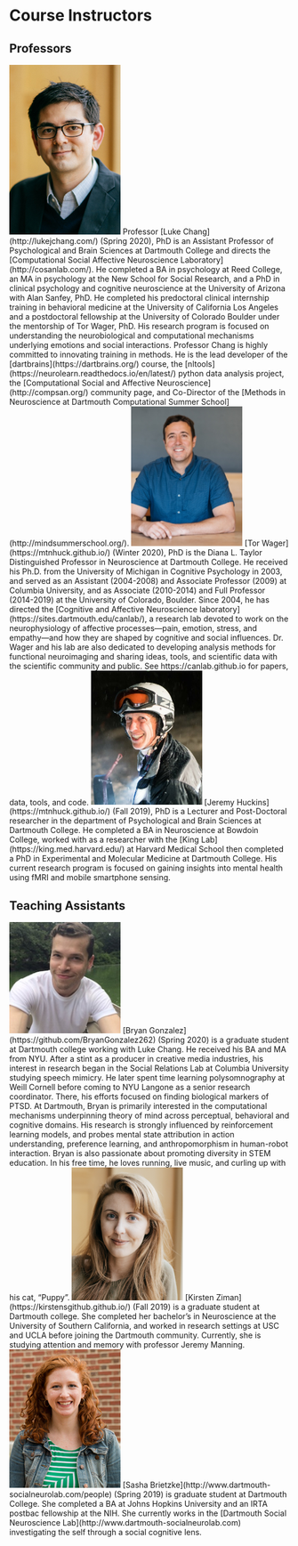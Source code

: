 # Course Instructors

## Professors
<img src="../../images/instructors/chang.jpg" width="200"/>
Professor [Luke Chang](http://lukejchang.com/) (Spring 2020), PhD is an Assistant Professor of Psychological and Brain Sciences at Dartmouth College and directs the [Computational Social Affective Neuroscience Laboratory](http://cosanlab.com/). He completed a BA in psychology at Reed College, an MA in psychology at the New School for Social Research, and a PhD in clinical psychology and cognitive neuroscience at the University of Arizona with Alan Sanfey, PhD. He completed his predoctoral clinical internship training in behavioral medicine at the University of California Los Angeles and a postdoctoral fellowship at the University of Colorado Boulder under the mentorship of Tor Wager, PhD. His research program is focused on understanding the neurobiological and computational mechanisms underlying emotions and social interactions. Professor Chang is highly committed to innovating training in methods. He is the lead developer of the [dartbrains](https://dartbrains.org/) course, the [nltools](https://neurolearn.readthedocs.io/en/latest/) python data analysis project, the [Computational Social and Affective Neuroscience](http://compsan.org/) community page, and Co-Director of the [Methods in Neuroscience at Dartmouth Computational Summer School](http://mindsummerschool.org/).

<img src="../../images/instructors/wager.jpg" width="200"/>
[Tor Wager](https://mtnhuck.github.io/) (Winter 2020), PhD is the Diana L. Taylor Distinguished Professor in Neuroscience at Dartmouth College. He received his Ph.D. from the University of Michigan in Cognitive Psychology in 2003, and served as an Assistant (2004-2008) and Associate Professor (2009) at Columbia University, and as Associate (2010-2014) and Full Professor (2014-2019) at the University of Colorado, Boulder. Since 2004, he has directed the [Cognitive and Affective Neuroscience laboratory](https://sites.dartmouth.edu/canlab/), a research lab devoted to work on the neurophysiology of affective processes—pain, emotion, stress, and empathy—and how they are shaped by cognitive and social influences. Dr. Wager and his lab are also dedicated to developing analysis methods for functional neuroimaging and sharing ideas, tools, and scientific data with the scientific community and public. See https://canlab.github.io for papers, data, tools, and code.

<img src="../../images/instructors/huckins.jpg" width="200"/>
[Jeremy Huckins](https://mtnhuck.github.io/) (Fall 2019), PhD is a Lecturer and Post-Doctoral researcher in the department of Psychological and Brain Sciences at Dartmouth College. He completed a BA in Neuroscience at Bowdoin College, worked with as a researcher with the [King Lab](https://king.med.harvard.edu/) at Harvard Medical School then completed a PhD in Experimental and Molecular Medicine at Dartmouth College. His current research program is focused on gaining insights into mental health using fMRI and mobile smartphone sensing.

## Teaching Assistants
<img src="../../images/instructors/gonzalez.jpg" width="200"/>
[Bryan Gonzalez](https://github.com/BryanGonzalez262) (Spring 2020) is a graduate student at Dartmouth college working with Luke Chang. He received his BA and MA from NYU. After a stint as a producer in creative media industries, his interest in research began in the Social Relations Lab at Columbia University studying speech mimicry. He later spent time learning polysomnography at Weill Cornell before coming to NYU Langone as a senior research coordinator. There, his efforts focused on finding biological markers of PTSD. At Dartmouth, Bryan is primarily interested in the computational mechanisms underpinning theory of mind across perceptual, behavioral and cognitive domains. His research is strongly influenced by reinforcement learning models, and probes mental state attribution in action understanding, preference learning, and anthropomorphism in human-robot interaction. Bryan is also passionate about promoting diversity in STEM education. In his free time, he loves running, live music, and curling up with his cat, “Puppy”.

<img src="../../images/instructors/ziman.png" width="200"/>
[Kirsten Ziman](https://kirstensgithub.github.io/) (Fall 2019) is a graduate student at Dartmouth college. She completed her bachelor’s in Neuroscience at the University of Southern California, and worked in research settings at USC and UCLA before joining the Dartmouth community. Currently, she is studying attention and memory with professor Jeremy Manning.

<img src="../../images/instructors/brietzke.jpg" width="200"/>
[Sasha Brietzke](http://www.dartmouth-socialneurolab.com/people) (Spring 2019) is graduate student at Dartmouth College. She completed a BA at Johns Hopkins University and an IRTA postbac fellowship at the NIH. She currently works in the [Dartmouth Social Neuroscience Lab](http://www.dartmouth-socialneurolab.com) investigating the self through a social cognitive lens.
